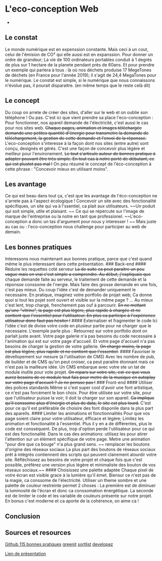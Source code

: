 # L'eco-conception Web
  -  

  ## Le constat
Le monde numérique est en expenssion constante. Mais ceci à un cout, celui de l'émision de CO² qui elle aussi est en expanssion.
Pour donner un ordre de grandeur; La vie de 100 ordinateurs portables conduit à 1 degrés de plus sur 1 hectare de la planete pendant près de 60ans.
Et pour prendre un exemple qui parlera à tous : 
là où nos déchets produise 17 MegeTones de déchets (en France pour l'année 2019); il s'agit de 24,4 MegaTones pour le numérique.
Le constat est simple, si le numérique que nous connaissons n'évolue pas, il pourait disparaitre. (en même temps que le reste celà dit)
  ## Le concept
Du coup on arrete de créer des sites, d'aller sur le web et on oublie son téléphone ! Ou pas.
C'est ici que vient prendre sa place l'eco-conception :
Pour fonctionner, nos apareil demande de l'électricité, c'est aussi le cas pour nos sites web. 
~~Chaque pages, animation et images téléchargée demande une petites quantité d'énergie pour transmetre la demande de téléchargement, 
la gestion de cette demande et l'envoi de la réponsse.~~
L'eco-conception s'interesse à la façon dont nos sites (entre autre) sont conçu, designés et gérés.
C'est une façon de concevoir plus légère et meilleur pour l'environement. ~~Le tout s'articule autour de bonnes pratique à adopter pouvant être très simple.
En tout cas à notre porté de débutant, ce qui est plustot pas mal !~~ On peu résumé le concept de l'éco-conception à cette phrase : "Concevoir mieux en utilisant moins".
  ## Les avantage
Ce qui est beau dans tout ça, c'est que les avantage de l'éco-conception ne s'arrete pas à l'aspect écologique !
Concevoir un site avec des fonctionalité spécifiques, un site qui va à l'ssentiel, ca plait aux utilisateurs. ~~Un poduit qui soit simple, utile et plaisant. ~~
Ce qui se répercute sur l'image de marque de l'entreprise ou la notre en tant que professionel.
~~L'eco-conception a donc un tas d'argument pour nous y interesser ! ~~
Mais juste au cas ou : l'eco-conception nous challenge pour participer au web de demain.
  ## Les bonnes pratiques
Interessons nous maintenant aux bonnes pratique, parce que c'est quand même le plus interessant dans cette présentation.
    ### Back-end
      #### Réduire les requettes coté serveur
~~La de suite ca peut paraitre un peu vague mais en vrai c'est simple a comprendre. 
Au début, j'expliquais que~~ chaque demande faite au serveur, le traitement de cette demande et la réponsse conssome de l'nergie.
Mais faire des grosse demande en une fois, c'est pas mieux. Du coup l'idée c'est de demander uniquement le necessaire.
En pratique, imaginez votre portfolio de projet web; 
Ca donne quoi si tout les pojet sont ouvert et visible sur la même page ?
...
Au mieux c'est lent, trop chargé, frenchement pas ouf à parcourir.
~~En ne mettant qu'une "vitrine", la page est plus légère, plus rapide à chargée et ne contient que l'essentiel pour l'utilisateur. 
En plus ca participe à l'expérience utilisateur donc faut pas hésiter !~~
      #### Externaliser et fragmenter le code
Ici l'idée c'est de divise votre code en plusieur partie pour ne charger que le necessaire. L'exemple parle plus :
Retournez sur votre portfolio dont on parlait juste avant. Votre page galerie n'a pas besoins du code necessaire à l'animation qui est sur votre page d'accueil. 
Et votre page d'accueil n'a pas besoins de charger la gestion de votre gallerie. 
~~On charge moins, la page est plus légère, plus rapide et ne contient que l'essentiel.~~
      #### Favoriser le dévellopement sur mesure (à l'utilisation de CMS)
Avec les nombre de pub, de builder et de CMS qu'on peut croiser, ca peut paraitre étonnant mais ce n'est pas la mailleure idée.
Un CMS embarque avec votre ste un tat de module inutile pour vote projet. 
~~On repars sur votre site, est-ce que vous aurez besoins de ce module tout fais pour metre de la musique en autoplay sur votre page d'accueil ? Je ne pensse pas !~~
    ### Front-end
      #### Utiliser des polices standards
Même si c'est super cool d'avoir une font artistique, ce n'est pas forcément le bon choix. 
Pour être utilisée sur votre site, pour que l'utilisateur puisse la voir; Il doit la charger sur son apareil.
~~Ca implique qu'il conssome plus d'énergie et plus de data, le site est plus lourd.~~
C'est pour ce qu'il est préférable de choisire des font disponile dans la plus part des apareils.
      #### Limiter les animations et fonctionnalités
Pour que vos page soient claire pour votre utilisateur, éfficace et légère; Limitez les animation et fonctionalité à l'essentiel. 
Plus il y en a de différentes, plus le code est consséquent. De plus, trop d'option perde l'utilisateur pour ce qui est des fonctionalité. 
Dans le cas des animations: utilisez les pour atirer l'attention sur un élément spécifique de votre page. Metre une animation "pour dire que ca bouge" n'a plus grand sens.
  ~~  remplacer les boutons d'origine des réseaux sociaux
La plus part des boutons de réseaux sociaux prêt à intègrés contiennent des scripts qui peuvent clairement alourdir votre site. 
Réfléchissez au besoins de votre projet et chaque fois que c'est possible, préférez une version plus légère et minimaliste des bouton de vos réseaux sociaux.~~
    #### Choisissez une palette adaptée
Chaque pixel de votre écran est visible grace à la lumière qu'il émet. Biensur ce n'est pas de la magie, ca conssome de l'électricité. 
Utiliser un theme sombre et une palette de couleur restreinte permet 2 choses : 
La première est de diminuer la luminosité de l'écran et donc ca conssomation énergétique.
La seconde est de limiter le code et les variable de couleurs présente sur notre projet.
En bonus c'est moderne et ca aporte de la cohérence, on aime ca !
## Conclusion

## Sources et resources
[Github 115 bonnes pratiques](https://github.com/cnumr/best-practices)
[greenit](https://www.greenit.fr/2020/11/03/100-portables-rechauffent-1-hectare-de-planete-dun-degre-pendant-60-ans/)
[sortlist](https://www.sortlist.be/fr/blog/eco-conception-site-web/)
[developez](https://www.developpez.com/actu/232749/Le-mode-sombre-d-Android-permet-il-d-economiser-l-energie-de-la-batterie-des-smartphones-Oui-confirme-Google/#:~:text=Partant%20de%20l%C3%A0%2C%20Google%20a,%25%20d'%C3%A9nergie%20en%20moins.)

[Lien de présentation](https://www.canva.com/design/DAF1ZlK7fD8/YxCRi6vj6vgNxuv3zYSDpQ/view?utm_content=DAF1ZlK7fD8&utm_campaign=designshare&utm_medium=link&utm_source=editor)
